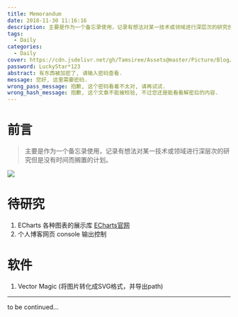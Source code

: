 ```yaml
---
title: Memorandum
date: 2018-11-30 11:16:16
description: 主要是作为一个备忘录使用，记录有想法对某一技术或领域进行深层次的研究但是没有时间而搁置的计划。
tags:
  - Daily
categories:
  - Daily
cover: https://cdn.jsdelivr.net/gh/Tamsiree/Assets@master/Picture/Blog/Cover/t01b8db9f24b7814800.jpg
password: LuckyStar*123
abstract: 有东西被加密了, 请输入密码查看.
message: 您好, 这里需要密码.
wrong_pass_message: 抱歉, 这个密码看着不太对, 请再试试.
wrong_hash_message: 抱歉, 这个文章不能被校验, 不过您还是能看看解密后的内容.
---
```

# 前言
> 主要是作为一个备忘录使用，记录有想法对某一技术或领域进行深层次的研究但是没有时间而搁置的计划。

![](https://cdn.jsdelivr.net/gh/Tamsiree/Assets@master/DeskTop/de3b0d2b8cc6bdffcd5aae999f93a813.jpg)

# 待研究

1. ECharts 各种图表的展示库 [ECharts官网](https://echarts.apache.org/)  
2. 个人博客网页 console 输出控制  



# 软件
1. Vector Magic (将图片转化成SVG格式，并导出path)

---
to be continued...